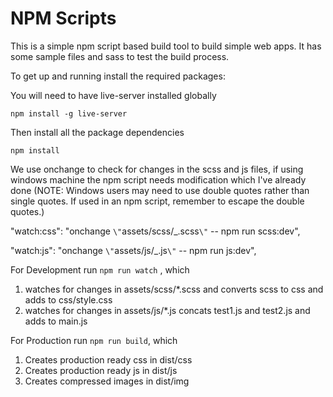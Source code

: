 # NPM Scripts

This is a simple npm script based build tool to build simple web apps. It has some sample files and sass to test the build process.

To get up and running install the required packages:

You will need to have live-server installed globally

```
npm install -g live-server
```

Then install all the package dependencies

```
npm install
```

We use onchange to check for changes in the scss and js files, if using windows machine the npm script needs modification which I've already done (NOTE: Windows users may need to use double quotes rather than single quotes. If used in an npm script, remember to escape the double quotes.)

"watch:css": "onchange `\"`assets/scss/\_.scss`\"` -- npm run scss:dev",

"watch:js": "onchange `\"`assets/js/\_.js`\"` -- npm run js:dev",

For Development run `npm run watch` , which

1. watches for changes in assets/scss/\*.scss and converts scss to css and adds to css/style.css
2. watches for changes in assets/js/\*.js concats test1.js and test2.js and adds to main.js

For Production run `npm run build`, which

1. Creates production ready css in dist/css
2. Creates production ready js in dist/js
3. Creates compressed images in dist/img
